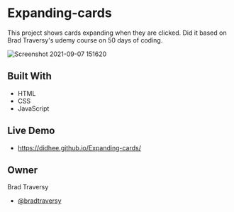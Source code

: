 # Expanding-cards
This project shows cards expanding when they are clicked. Did it based on Brad Traversy's udemy course on 50 days of coding.

![Screenshot 2021-09-07 151620](https://user-images.githubusercontent.com/70528077/132360484-c2721bf9-d1b8-47b4-8ba1-e0048fde1c73.png)

## Built With
- HTML
- CSS
- JavaScript

## Live Demo
- https://didhee.github.io/Expanding-cards/

## Owner 
Brad Traversy 
- [@bradtraversy](https://github.com/bradtraversy)
